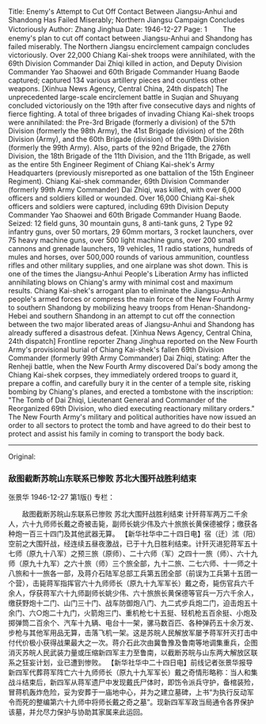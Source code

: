 Title: Enemy's Attempt to Cut Off Contact Between Jiangsu-Anhui and Shandong Has Failed Miserably; Northern Jiangsu Campaign Concludes Victoriously
Author: Zhang Jinghua
Date: 1946-12-27
Page: 1
　　The enemy's plan to cut off contact between Jiangsu-Anhui and Shandong has failed miserably.
    The Northern Jiangsu encirclement campaign concludes victoriously.
    Over 22,000 Chiang Kai-shek troops were annihilated, with the 69th Division Commander Dai Zhiqi killed in action, and Deputy Division Commander Yao Shaowei and 60th Brigade Commander Huang Baode captured; captured 134 various artillery pieces and countless other weapons.
    [Xinhua News Agency, Central China, 24th dispatch] The unprecedented large-scale encirclement battle in Suqian and Shuyang concluded victoriously on the 19th after five consecutive days and nights of fierce fighting. A total of three brigades of invading Chiang Kai-shek troops were annihilated: the Pre-3rd Brigade (formerly a division) of the 57th Division (formerly the 98th Army), the 41st Brigade (division) of the 26th Division (Army), and the 60th Brigade (division) of the 69th Division (formerly the 99th Army). Also, parts of the 92nd Brigade, the 276th Division, the 18th Brigade of the 11th Division, and the 11th Brigade, as well as the entire 5th Engineer Regiment of Chiang Kai-shek's Army Headquarters (previously misreported as one battalion of the 15th Engineer Regiment). Chiang Kai-shek commander, 69th Division Commander (formerly 99th Army Commander) Dai Zhiqi, was killed, with over 6,000 officers and soldiers killed or wounded. Over 16,000 Chiang Kai-shek officers and soldiers were captured, including 69th Division Deputy Commander Yao Shaowei and 60th Brigade Commander Huang Baode. Seized: 12 field guns, 30 mountain guns, 8 anti-tank guns, 2 Type 92 infantry guns, over 50 mortars, 29 60mm mortars, 3 rocket launchers, over 75 heavy machine guns, over 500 light machine guns, over 200 small cannons and grenade launchers, 19 vehicles, 11 radio stations, hundreds of mules and horses, over 500,000 rounds of various ammunition, countless rifles and other military supplies, and one airplane was shot down. This is one of the times the Jiangsu-Anhui People's Liberation Army has inflicted annihilating blows on Chiang's army with minimal cost and maximum results. Chiang Kai-shek's arrogant plan to eliminate the Jiangsu-Anhui people's armed forces or compress the main force of the New Fourth Army to southern Shandong by mobilizing heavy troops from Henan-Shandong-Hebei and southern Shandong in an attempt to cut off the connection between the two major liberated areas of Jiangsu-Anhui and Shandong has already suffered a disastrous defeat.
    [Xinhua News Agency, Central China, 24th dispatch] Frontline reporter Zhang Jinghua reported on the New Fourth Army's provisional burial of Chiang Kai-shek's fallen 69th Division Commander (formerly 99th Army Commander) Dai Zhiqi, stating: After the Renheji battle, when the New Fourth Army discovered Dai's body among the Chiang Kai-shek corpses, they immediately ordered troops to guard it, prepare a coffin, and carefully bury it in the center of a temple site, risking bombing by Chiang's planes, and erected a tombstone with the inscription: "The Tomb of Dai Zhiqi, Lieutenant General and Commander of the Reorganized 69th Division, who died executing reactionary military orders." The New Fourth Army's military and political authorities have now issued an order to all sectors to protect the tomb and have agreed to do their best to protect and assist his family in coming to transport the body back.



<hr /> 

Original: 


### 敌图截断苏皖山东联系已惨败  苏北大围歼战胜利结束
张景华
1946-12-27
第1版()
专栏：

　　敌图截断苏皖山东联系已惨败
    苏北大围歼战胜利结束
    计歼蒋军两万二千余人，六十九师师长戴之奇被击毙，副师长姚少伟及六十旅旅长黄保德被俘；缴获各种炮一百三十四门及其他武器无算。
    【新华社华中二十四日电】宿（迁）沭（阳）空前之大围歼战，经连续五昼夜激战，已于十九日胜利结束。计歼灭进犯蒋军五十七师（原九十八军）之预三旅（原师）、二十六师（军）之四十一旅（师）、六十九师（原九十九军）之六十旅（师）三个旅全部，九十二旅、二七六师、十一师之十八旅和十一旅各一部，及蒋介石陆军总部工兵第五团全部（前误为工兵第十五团一个营），击毙蒋军指挥官六十九师师长（原九十九军军长）戴之奇，毙伤官兵六千余人，俘获蒋军六十九师副师长姚少伟、六十旅旅长黄保德等官兵一万六千余人，缴获野炮十二门、山门三十门、战车防御炮八门、九二式步兵炮二门，迫击炮五十余门、六○炮二十九门，火箭炮三门、重机枪七十五挺、轻机枪五百余挺、小炮及掷弹筒二百余个、汽车十九辆、电台十一架，骡马数百匹、各种弹药五十余万发、步枪与其他军用品无算，击落飞机一架。这是苏皖人民解放军屡予蒋军歼灭打击中付代价极小获得战果最大之一次。蒋介石此次由冀鲁豫及鲁南等地调集重兵，企图消灭苏皖人民武装力量或压缩新四军主力至鲁南，以截断苏皖与山东两大解放区联系之狂妄计划，业已遭到惨败。
    【新华社华中二十四日电】前线记者张景华报导新四军代葬蒋军阵亡六十九师师长（原九十九军军长）戴之奇情形略称：当人和集战斗结束后，新四军从蒋军遗尸中发现戴氏尸体时，即饬令派兵守护，备棺装殓，冒蒋机轰炸危险，妥为安葬于一庙地中心，并为之建立墓碑，上书“为执行反动军令而死的整编第六十九师中将师长戴之奇之墓”。现新四军军政当局通令各界保护该墓，并允尽力保护与协助其家属来此运回。

